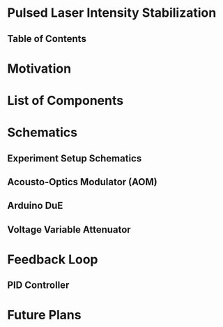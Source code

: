 # Pulsed Laser Intensity Stabilization

## Table of Contents


# Motivation

# List of Components

# Schematics
## Experiment Setup Schematics
## Acousto-Optics Modulator (AOM)
## Arduino DuE
## Voltage Variable Attenuator

# Feedback Loop
## PID Controller

# Future Plans
